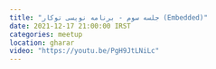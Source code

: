 ```yaml
---
title: "جلسه سوم - برنامه نویسی توکار (Embedded)"
date: 2021-12-17 21:00:00 IRST
categories: meetup 
location: gharar
video: "https://youtu.be/PgH9JtLNiLc"
---
```


